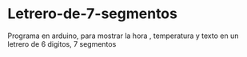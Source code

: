 # Letrero-de-7-segmentos
Programa en arduino, para mostrar la hora , temperatura y texto en un letrero de 6 digitos, 7 segmentos
